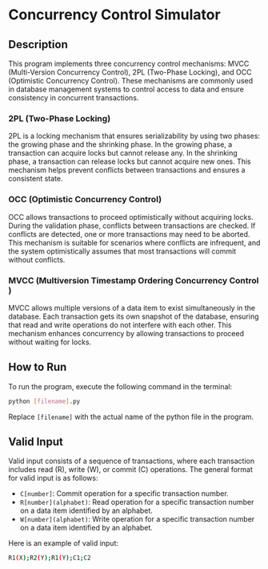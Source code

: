 # Concurrency Control Simulator

## Description

This program implements three concurrency control mechanisms: MVCC (Multi-Version Concurrency Control), 2PL (Two-Phase Locking), and OCC (Optimistic Concurrency Control). These mechanisms are commonly used in database management systems to control access to data and ensure consistency in concurrent transactions.

### 2PL (Two-Phase Locking)
2PL is a locking mechanism that ensures serializability by using two phases: the growing phase and the shrinking phase. In the growing phase, a transaction can acquire locks but cannot release any. In the shrinking phase, a transaction can release locks but cannot acquire new ones. This mechanism helps prevent conflicts between transactions and ensures a consistent state.

### OCC (Optimistic Concurrency Control)
OCC allows transactions to proceed optimistically without acquiring locks. During the validation phase, conflicts between transactions are checked. If conflicts are detected, one or more transactions may need to be aborted. This mechanism is suitable for scenarios where conflicts are infrequent, and the system optimistically assumes that most transactions will commit without conflicts.

### MVCC (Multiversion Timestamp Ordering Concurrency Control )
MVCC allows multiple versions of a data item to exist simultaneously in the database. Each transaction gets its own snapshot of the database, ensuring that read and write operations do not interfere with each other. This mechanism enhances concurrency by allowing transactions to proceed without waiting for locks.

## How to Run

To run the program, execute the following command in the terminal:

```bash
python [filename].py
```
Replace `[filename]` with the actual name of the python file in the program.

## Valid Input

Valid input consists of a sequence of transactions, where each transaction includes read (R), write (W), or commit (C) operations. The general format for valid input is as follows:

- `C[number]`: Commit operation for a specific transaction number.
- `R[number](alphabet)`: Read operation for a specific transaction number on a data item identified by an alphabet.
- `W[number](alphabet)`: Write operation for a specific transaction number on a data item identified by an alphabet.

Here is an example of valid input:

```bash
R1(X);R2(Y);R1(Y);C1;C2
```

